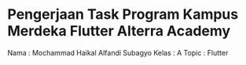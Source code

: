 # Pengerjaan Task Program Kampus Merdeka Flutter Alterra Academy

Nama  : Mochammad Haikal Alfandi Subagyo
Kelas : A
Topic : Flutter